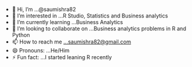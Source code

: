 - 👋 Hi, I’m ...@saumishra82
- 👀 I’m interested in ...R Studio, Statistics and Business analytics
- 🌱 I’m currently learning ...Business Analytics
- 💞️ I’m looking to collaborate on ...Business analytics problems in R and Python
- 📫 How to reach me ...saumishra82@gmail.com
- 😄 Pronouns: ...He/Him
- ⚡ Fun fact: ...I started leaning R recently

<!---
saumishra82/saumishra82 is a ✨ special ✨ repository because its `README.md` (this file) appears on your GitHub profile.
You can click the Preview link to take a look at your changes.
--->
